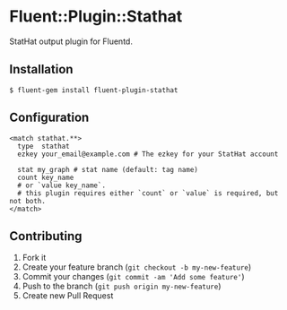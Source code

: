 # Fluent::Plugin::Stathat

StatHat output plugin for Fluentd.

## Installation

    $ fluent-gem install fluent-plugin-stathat

## Configuration

    <match stathat.**>
      type  stathat
      ezkey your_email@example.com # The ezkey for your StatHat account

      stat my_graph # stat name (default: tag name)
      count key_name
      # or `value key_name`.
      # this plugin requires either `count` or `value` is required, but not both.
    </match>

## Contributing

1. Fork it
2. Create your feature branch (`git checkout -b my-new-feature`)
3. Commit your changes (`git commit -am 'Add some feature'`)
4. Push to the branch (`git push origin my-new-feature`)
5. Create new Pull Request
